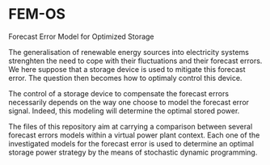 # FEM-OS
Forecast Error Model for Optimized Storage

The generalisation of renewable energy sources into electricity systems strenghten the need to cope with their fluctuations and their forecast errors. We here suppose that a storage device is used to mitigate this forecast error. The question then becomes how to optimaly control this device. 

The control of a storage device to compensate the forecast errors necessarily depends on the way one choose to model the forecast error signal. Indeed, this modeling will determine the optimal stored power. 

The files of this repository aim at carrying a comparison between several forecast errors models within a virtual power plant context. Each one of the investigated models for the forecast error is used to determine an optimal storage power strategy by the means of stochastic dynamic programming. 
